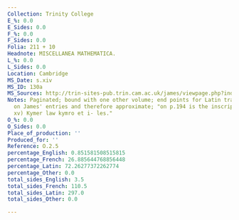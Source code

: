 ```yaml
---
Collection: Trinity College
E_%: 0.0
E_Sides: 0.0
F_%: 0.0
F_Sides: 0.0
Folia: 211 + 10
Headnote: MISCELLANEA MATHEMATICA.
L_%: 0.0
L_Sides: 0.0
Location: Cambridge
MS_Date: s.xiv
MS_ID: 130a
MS_Sources: http://trin-sites-pub.trin.cam.ac.uk/james/viewpage.php?index=634
Notes: Paginated; bound with one other volume; end points for Latin tracts are based
  on James' entries and therefore approximate; "on p.194 is the inscription (xiv,
  xv) Kymer law kymro et i- les."
O_%: 0.0
O_Sides: 0.0
Place_of_production: ''
Produced_for: ''
Reference: O.2.5
percentage_English: 0.851581508515815
percentage_French: 26.885644768856448
percentage_Latin: 72.26277372262774
percentage_Other: 0.0
total_sides_English: 3.5
total_sides_French: 110.5
total_sides_Latin: 297.0
total_sides_Other: 0.0

---
```

